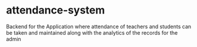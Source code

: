 # attendance-system
Backend for the Application where attendance of teachers and students can be taken and maintained along with the analytics of the records for the admin
